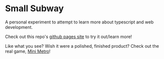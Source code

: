 # Small Subway
A personal experiment to attempt to learn more about typescript and web development.

Check out this repo's [github pages site](https://smallsubway.calnight.in/) to try it out/learn more!

Like what you see? Wish it were a polished, finished product? Check out the real game,
[Mini Metro](https://dinopoloclub.com/games/mini-metro/)!